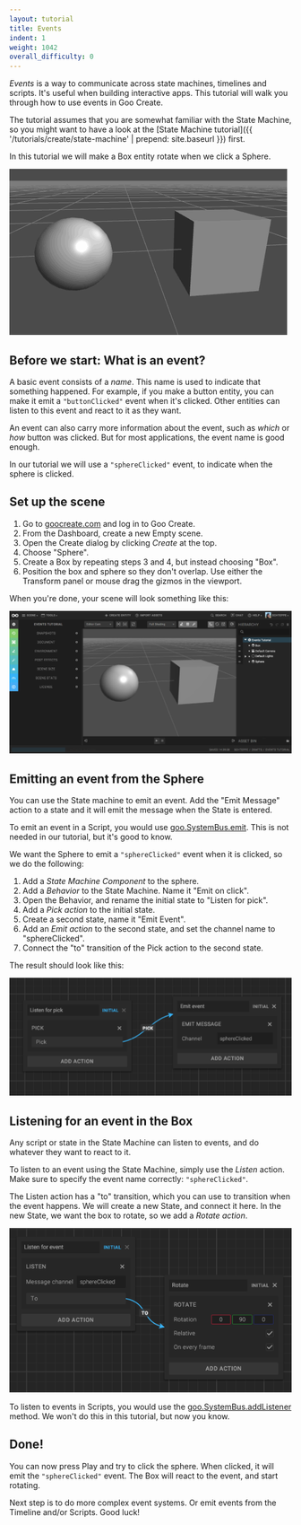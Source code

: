 ```yaml
---
layout: tutorial
title: Events
indent: 1
weight: 1042
overall_difficulty: 0
---
```

*Events* is a way to communicate across state machines, timelines and scripts. It's useful when building interactive apps. This tutorial will walk you through how to use events in Goo Create.

The tutorial assumes that you are somewhat familiar with the State Machine, so you might want to have a look at the [State Machine tutorial]({{ '/tutorials/create/state-machine' | prepend: site.baseurl }}) first.

In this tutorial we will make a Box entity rotate when we click a Sphere.

![](events.gif)

## Before we start: What is an event?

A basic event consists of a *name*. This name is used to indicate that something happened. For example, if you make a button entity, you can make it emit a ```"buttonClicked"``` event when it's clicked. Other entities can listen to this event and react to it as they want.

An event can also carry more information about the event, such as *which* or *how* button was clicked. But for most applications, the event name is good enough.

In our tutorial we will use a ```"sphereClicked"``` event, to indicate when the sphere is clicked.


## Set up the scene

1. Go to [goocreate.com](http://goocreate.com) and log in to Goo Create.
2. From the Dashboard, create a new Empty scene.
3. Open the Create dialog by clicking *Create* at the top.
4. Choose "Sphere".
5. Create a Box by repeating steps 3 and 4, but instead choosing "Box".
6. Position the box and sphere so they don't overlap. Use either the Transform panel or mouse drag the gizmos in the viewport.

When you're done, your scene will look something like this:

![](sphere-box.png)


## Emitting an event from the Sphere

You can use the State machine to emit an event. Add the "Emit Message" action to a state and it will emit the message when the State is entered.

To emit an event in a Script, you would use [goo.SystemBus.emit](http://code.gooengine.com/latest/docs/index.html?c=Bus). This is not needed in our tutorial, but it's good to know.

We want the Sphere to emit a ```"sphereClicked"``` event when it is clicked, so we do the following:

1. Add a *State Machine Component* to the sphere.
2. Add a *Behavior* to the State Machine. Name it "Emit on click".
3. Open the Behavior, and rename the initial state to "Listen for pick".
4. Add a *Pick action* to the initial state.
5. Create a second state, name it "Emit Event".
6. Add an *Emit action* to the second state, and set the channel name to "sphereClicked".
7. Connect the "to" transition of the Pick action to the second state.

The result should look like this:

![](sphere-behavior.png)


## Listening for an event in the Box

Any script or state in the State Machine can listen to events, and do whatever they want to react to it.

To listen to an event using the State Machine, simply use the *Listen* action. Make sure to specify the event name correctly: ```"sphereClicked"```.

The Listen action has a "to" transition, which you can use to transition when the event happens. We will create a new State, and connect it here. In the new State, we want the box to rotate, so we add a *Rotate action*.

![](box-behavior.png)

To listen to events in Scripts, you would use the [goo.SystemBus.addListener](http://code.gooengine.com/latest/docs/index.html?c=Bus) method. We won't do this in this tutorial, but now you know.

## Done!

You can now press Play and try to click the sphere. When clicked, it will emit the ```"sphereClicked"``` event. The Box will react to the event, and start rotating.

Next step is to do more complex event systems. Or emit events from the Timeline and/or Scripts. Good luck!